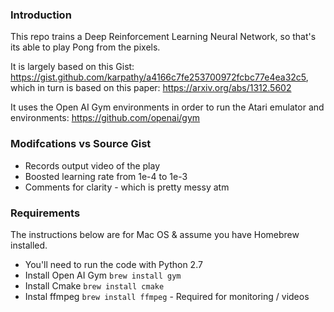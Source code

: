 ### Introduction

This repo trains a Deep Reinforcement Learning Neural Network, so that's its able to play Pong from the pixels.

It is largely based on this Gist: https://gist.github.com/karpathy/a4166c7fe253700972fcbc77e4ea32c5, which
in turn is based on this paper: https://arxiv.org/abs/1312.5602

It uses the Open AI Gym environments in order to run the Atari emulator
and environments:
https://github.com/openai/gym

### Modifcations vs Source Gist
* Records output video of the play
* Boosted learning rate from 1e-4 to 1e-3
* Comments for clarity - which is pretty messy atm

### Requirements
The instructions below are for Mac OS & assume you have Homebrew installed.

* You'll need to run the code with Python 2.7
* Install Open AI Gym `brew install gym`
* Install Cmake `brew install cmake`
* Instal ffmpeg `brew install ffmpeg` - Required for monitoring / videos
